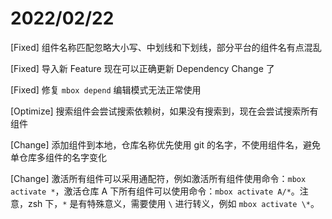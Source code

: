 # 2022/02/22
[Fixed] 组件名称匹配忽略大小写、中划线和下划线，部分平台的组件名有点混乱

[Fixed] 导入新 Feature 现在可以正确更新 Dependency Change 了

[Fixed] 修复 `mbox depend` 编辑模式无法正常使用

[Optimize] 搜索组件会尝试搜索依赖树，如果没有搜索到，现在会尝试搜索所有组件

[Change] 添加组件到本地，仓库名称优先使用 git 的名字，不使用组件名，避免单仓库多组件的名字变化

[Change] 激活所有组件可以采用通配符，例如激活所有组件使用命令：`mbox activate *`，激活仓库 A 下所有组件可以使用命令：`mbox activate A/*`。注意，zsh 下，`*` 是有特殊意义，需要使用 `\` 进行转义，例如 `mbox activate \*`。